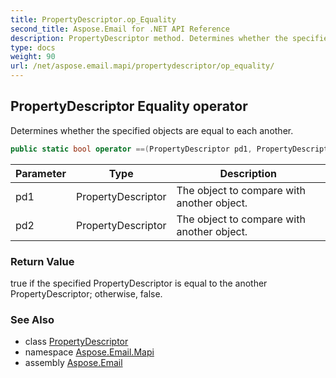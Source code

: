 ```yaml
---
title: PropertyDescriptor.op_Equality
second_title: Aspose.Email for .NET API Reference
description: PropertyDescriptor method. Determines whether the specified objects are equal to each another
type: docs
weight: 90
url: /net/aspose.email.mapi/propertydescriptor/op_equality/
---
```

## PropertyDescriptor Equality operator

Determines whether the specified objects are equal to each another.

```csharp
public static bool operator ==(PropertyDescriptor pd1, PropertyDescriptor pd2)
```

| Parameter | Type | Description |
| --- | --- | --- |
| pd1 | PropertyDescriptor | The object to compare with another object. |
| pd2 | PropertyDescriptor | The object to compare with another object. |

### Return Value

true if the specified PropertyDescriptor is equal to the another PropertyDescriptor; otherwise, false.

### See Also

* class [PropertyDescriptor](../)
* namespace [Aspose.Email.Mapi](../../propertydescriptor/)
* assembly [Aspose.Email](../../../)


